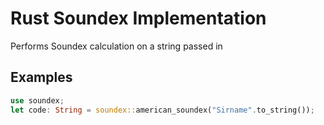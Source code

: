 # Rust Soundex Implementation

Performs Soundex calculation on a string passed in

## Examples

```rust
use soundex;
let code: String = soundex::american_soundex("Sirname".to_string());
```
